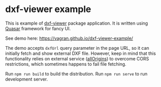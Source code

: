# dxf-viewer example

This is example of [dxf-viewer](https://github.com/vagran/dxf-viewer) package application. It is
written using [Quasar](https://quasar.dev/) framework for fancy UI.

See demo here: https://vagran.github.io/dxf-viewer-example/

The demo accepts `dxfUrl` query parameter in the page URL, so it can initially fetch and show
external DXF file. However, keep in mind that this functionality relies on external service
([allOrigins](https://allorigins.win)) to overcome CORS restrictions, which sometimes happens to
fail file fetching.

Run `npm run build` to build the distribution.
Run `npm run serve` to run development server.
